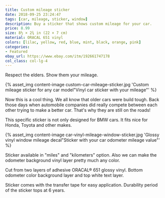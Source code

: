 ```yaml
---
title: Custom mileage sticker
date: 2018-09-25 23:24:47
tags: [car, mileage, sticker, window]
description: Buy a sticker that shows custom mileage for your car.
price: 8.99
size: 8½ × 2¾ in (22 × 7 cm)
material: ORACAL 651 vinyl
colors: [lilac, yellow, red, blue, mint, black, orange, pink]
categories:
- Featured
ebay_url: https://www.ebay.com/itm/192661747178
col_class: col-lg-4
---
```


Respect the elders. Show them your mileage.

<!-- more -->
{% asset_img content-image custom-car-mileage-sticker.jpg 'Custom mileage sticker for any car model"Vinyl car sticker with your mileage"' %}

Now this is a cool thing. We all know that older cars were build tough. Back those days when automobile companies did really compete between each other trying to make a better car. That's why they are still on the roads!

This specific sticker is not only designed for BMW cars. It fits nice for Honda, Toyota and other makes.

{% asset_img content-image car-vinyl-mileage-window-sticker.jpg 'Glossy vinyl window mileage decal"Sticker with your car odometer mileage value"' %}

Sticker available in "miles" and "kilometers" option. Also we can make the odometer background vinyl layer pretty much any color.

Cut from two layers of adhesive ORACAL® 651 glossy vinyl. Bottom odometer color background layer and top white text layer.

Sticker comes with the transfer tape for easy application. Durability period of the sticker tops at 6 years.
